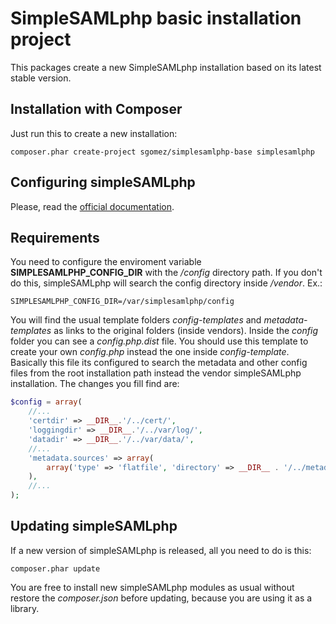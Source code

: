 # SimpleSAMLphp basic installation project

This packages create a new SimpleSAMLphp installation based on its latest stable
version.

## Installation with Composer

Just run this to create a new installation:

```console
composer.phar create-project sgomez/simplesamlphp-base simplesamlphp
```

## Configuring simpleSAMLphp

Please, read the [official documentation](https://simplesamlphp.org/docs/stable/).

## Requirements

You need to configure the enviroment variable __SIMPLESAMLPHP_CONFIG_DIR__ with the _/config_
directory path. If you don't do this, simpleSAMLphp will search the config directory inside
_/vendor_. Ex.:

```
SIMPLESAMLPHP_CONFIG_DIR=/var/simplesamlphp/config
```

You will find the usual template folders _config-templates_ and _metadata-templates_ as links
to the original folders (inside vendors). Inside the _config_ folder you can see a 
_config.php.dist_ file. You should use this template to create your own _config.php_ instead
the one inside _config-template_. Basically this file its configured to search the metadata
and other config files from the root installation path instead the vendor simpleSAMLphp
installation. The changes you fill find are:

```php
$config = array(
    //...
    'certdir' => __DIR__.'/../cert/',
    'loggingdir' => __DIR__.'/../var/log/',
    'datadir' => __DIR__.'/../var/data/',
    //...
    'metadata.sources' => array(
        array('type' => 'flatfile', 'directory' => __DIR__ . '/../metadata'),
    ),
    //...
);
```
## Updating simpleSAMLphp

If a new version of simpleSAMLphp is released, all you need to do is this:

```console
composer.phar update
```

You are free to install new simpleSAMLphp modules as usual without restore the
_composer.json_ before updating, because you are using it as a library.

